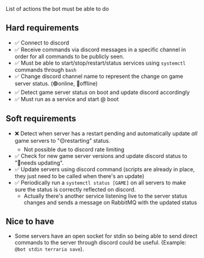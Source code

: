List of actions the bot must be able to do

## Hard requirements

- ✅ Connect to discord
- ✅ Receive commands via discord messages in a specific channel in order for all commands to be publicly seen.
- ✅ Must be able to start/stop/restart/status services using `systemctl` commands through `bash`
- ✅ Change discord channel name to represent the change on game server status. (🟢online, 🔴offline)
- ✅ Detect game server status on boot and update discord accordingly
- ✅ Must run as a service and start @ boot

## Soft requirements

- ❌ Detect when server has a restart pending and automatically update _all_ game servers to "🟡restarting" status.
  - Not possible due to discord rate limiting
- ✅ Check for new game server versions and update discord status to "🔵needs updating".
- ✅ Update servers using discord command (scripts are already in place, they just need to be called when there's an update)
- ✅ Periodically run a `systemctl status [GAME]` on all servers to make sure the status is correctly reflected on discord.
  - Actually there's another service listening live to the server status changes and sends a message on RabbitMQ with the updated status

## Nice to have

- Some servers have an open socket for stdin so being able to send direct commands to the server through discord could be useful. (Example: `@bot stdin terraria save`).
